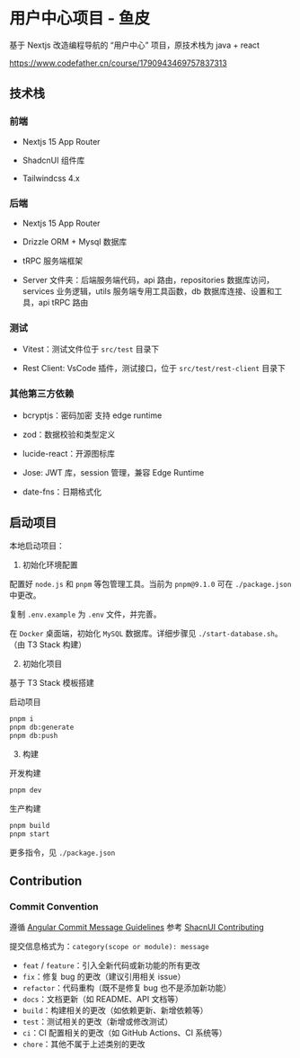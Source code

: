 # 用户中心项目 - 鱼皮

基于 Nextjs 改造编程导航的 “用户中心” 项目，原技术栈为 java + react

https://www.codefather.cn/course/1790943469757837313

## 技术栈

### 前端

- Nextjs 15 App Router

- ShadcnUI 组件库

- Tailwindcss 4.x

### 后端

- Nextjs 15 App Router

- Drizzle ORM + Mysql 数据库

- tRPC 服务端框架

- Server 文件夹：后端服务端代码，api 路由，repositories 数据库访问，services 业务逻辑，utils 服务端专用工具函数，db 数据库连接、设置和工具，api tRPC 路由

### 测试

- Vitest：测试文件位于 `src/test` 目录下

- Rest Client: VsCode 插件，测试接口，位于 `src/test/rest-client` 目录下

### 其他第三方依赖

- bcryptjs：密码加密 支持 edge runtime

- zod：数据校验和类型定义

- lucide-react：开源图标库

- Jose: JWT 库，session 管理，兼容 Edge Runtime

- date-fns：日期格式化

## 启动项目

本地启动项目：

1. 初始化环境配置

配置好 `node.js` 和 `pnpm` 等包管理工具。当前为 `pnpm@9.1.0` 可在 `./package.json` 中更改。

复制 `.env.example` 为 `.env` 文件，并完善。

在 `Docker` 桌面端，初始化 `MySQL` 数据库。详细步骤见 `./start-database.sh`。（由 T3 Stack 构建）

2. 初始化项目

基于 T3 Stack 模板搭建

启动项目

```bash
pnpm i
pnpm db:generate
pnpm db:push
```

3. 构建

开发构建

```bash
pnpm dev
```

生产构建

```bash
pnpm build
pnpm start
```

更多指令，见 `./package.json`

## Contribution

### Commit Convention

遵循 [Angular Commit Message Guidelines](https://github.com/angular/angular/blob/22b96b9/CONTRIBUTING.md#-commit-message-guidelines) 参考 [ShacnUI Contributing](https://github.com/shadcn-ui/ui/blob/main/CONTRIBUTING.md#commit-convention)

提交信息格式为：`category(scope or module): message`

- `feat` / `feature`：引入全新代码或新功能的所有更改
- `fix`：修复 bug 的更改（建议引用相关 issue）
- `refactor`：代码重构（既不是修复 bug 也不是添加新功能）
- `docs`：文档更新（如 README、API 文档等）
- `build`：构建相关的更改（如依赖更新、新增依赖等）
- `test`：测试相关的更改（新增或修改测试）
- `ci`：CI 配置相关的更改（如 GitHub Actions、CI 系统等）
- `chore`：其他不属于上述类别的更改
